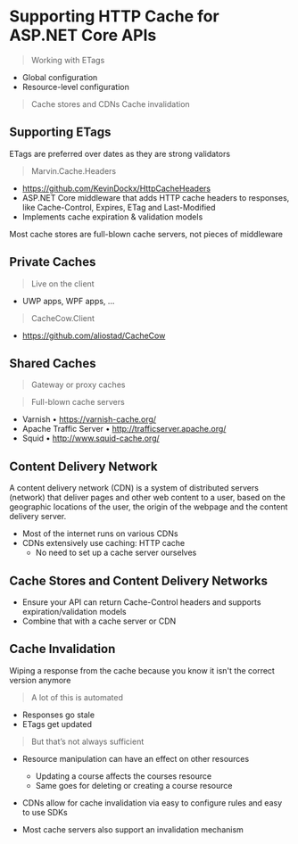# Supporting HTTP Cache for ASP.NET Core APIs

> Working with ETags
- Global configuration
- Resource-level configuration
> Cache stores and CDNs
> Cache invalidation

## Supporting ETags

ETags are preferred over dates as they are strong validators

> Marvin.Cache.Headers
- https://github.com/KevinDockx/HttpCacheHeaders
- ASP.NET Core middleware that adds HTTP cache headers to responses, like Cache-Control, Expires, ETag and Last-Modified
- Implements cache expiration & validation models

Most cache stores are full-blown cache servers, not pieces of middleware

## Private Caches

> Live on the client
- UWP apps, WPF apps, …
> CacheCow.Client
- https://github.com/aliostad/CacheCow

## Shared Caches

> Gateway or proxy caches

> Full-blown cache servers
- Varnish
    • https://varnish-cache.org/
- Apache Traffic Server
    • http://trafficserver.apache.org/
- Squid
    • http://www.squid-cache.org/

## Content Delivery Network

A content delivery network (CDN) is a system of distributed servers (network) that deliver pages and other web content to a user, based on the geographic locations of the user, the origin of the webpage and the content delivery server.

- Most of the internet runs on various CDNs
- CDNs extensively use caching: HTTP cache
  - No need to set up a cache server ourselves

## Cache Stores and Content Delivery Networks

- Ensure your API can return Cache-Control headers and supports expiration/validation models
- Combine that with a cache server or CDN

## Cache Invalidation

Wiping a response from the cache because you know it isn't the correct version anymore

> A lot of this is automated
- Responses go stale
- ETags get updated

> But that’s not always sufficient
- Resource manipulation can have an effect on other resources
    - Updating a course affects the courses resource
    - Same goes for deleting or creating a course resource

- CDNs allow for cache invalidation via easy to configure rules and easy to use SDKs
- Most cache servers also support an invalidation mechanism
